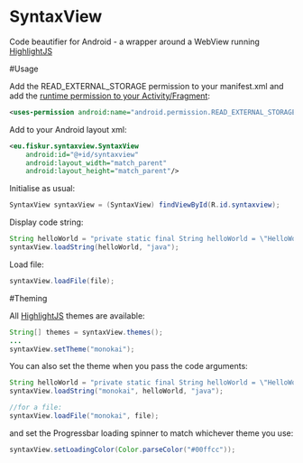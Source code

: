 # SyntaxView
Code beautifier for Android - a wrapper around a WebView running [HighlightJS](https://highlightjs.org/)

#Usage

Add the READ_EXTERNAL_STORAGE permission to your manifest.xml and add the [runtime permission to your Activity/Fragment](https://developer.android.com/training/permissions/requesting.html):

```xml
<uses-permission android:name="android.permission.READ_EXTERNAL_STORAGE"/>
```

Add to your Android layout xml:
```xml
<eu.fiskur.syntaxview.SyntaxView
    android:id="@+id/syntaxview"
    android:layout_width="match_parent"
    android:layout_height="match_parent"/>
```

Initialise as usual:
```java
SyntaxView syntaxView = (SyntaxView) findViewById(R.id.syntaxview);
```

Display code string:
```java
String helloWorld = "private static final String helloWorld = \"HelloWorld!\";";
syntaxView.loadString(helloWorld, "java");
```

Load file:
```java
syntaxView.loadFile(file);
```

#Theming

All [HighlightJS](https://highlightjs.org/) themes are available:
```java
String[] themes = syntaxView.themes();
...
syntaxView.setTheme("monokai");
```

You can also set the theme when you pass the code arguments:
```java
String helloWorld = "private static final String helloWorld = \"HelloWorld!\";";
syntaxView.loadString("monokai", helloWorld, "java");

//for a file:
syntaxView.loadFile("monokai", file);
```

and set the Progressbar loading spinner to match whichever theme you use:
```java
syntaxView.setLoadingColor(Color.parseColor("#00ffcc"));
```

